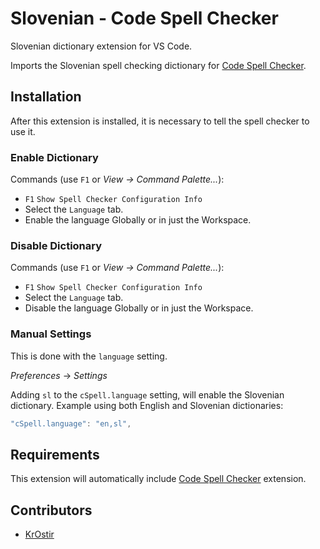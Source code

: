 # Slovenian - Code Spell Checker

Slovenian dictionary extension for VS Code.

Imports the Slovenian spell checking dictionary for [Code Spell Checker](https://marketplace.visualstudio.com/items?itemName=streetsidesoftware.code-spell-checker).

## Installation

After this extension is installed, it is necessary to tell the spell checker to use it.

### Enable Dictionary

Commands (use `F1` or *View -> Command Palette...*):
- `F1` `Show Spell Checker Configuration Info`
- Select the `Language` tab.
- Enable the language Globally or in just the Workspace.

### Disable Dictionary

Commands (use `F1` or *View -> Command Palette...*):
- `F1` `Show Spell Checker Configuration Info`
- Select the `Language` tab.
- Disable the language Globally or in just the Workspace.

### Manual Settings

This is done with the `language` setting.

*Preferences* -> *Settings*

Adding `sl` to the `cSpell.language` setting, will enable the Slovenian dictionary.
Example using both English and Slovenian dictionaries:
```javascript
"cSpell.language": "en,sl",
```

## Requirements
This extension will automatically include [Code Spell Checker](https://marketplace.visualstudio.com/items?itemName=streetsidesoftware.code-spell-checker) extension.


## Contributors

- [KrOstir](https://github.com/KrOstir)

<!--- cspell:words KrOstir --->
